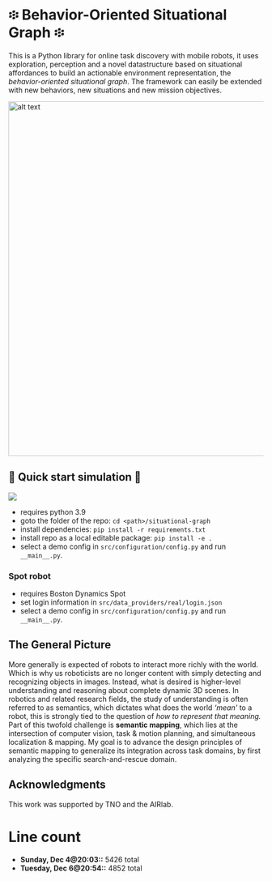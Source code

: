 # ፨ Behavior-Oriented Situational Graph ፨
This is a Python library for online task discovery with mobile robots, it uses exploration, perception and a novel datastructure based on situational affordances to build an actionable environment representation, the *behavior-oriented situational graph*. The framework can easily be extended with new behaviors, new situations and new mission objectives.


 
<img src="documentation/2022-02-01 sampling exploration.gif" alt="alt text" width="700" height="whatever">


## 🚀 Quick start simulation 🚀
![](https://github.com/h0uter/situational-graph/workflows/Project%20Tests/badge.svg)
- requires python 3.9
- goto the folder of the repo: `cd <path>/situational-graph`
- install dependencies: `pip install -r requirements.txt`
- install repo as a local editable package: `pip install -e .`
- select a demo config in `src/configuration/config.py` and run `__main__.py`.

### Spot robot
- requires Boston Dynamics Spot
- set login information in `src/data_providers/real/login.json`
- select a demo config in `src/configuration/config.py` and run `__main__.py`.


<!-- <img src="documentation/dog.jpg" alt="alt text" width="700" height="whatever"> -->


## The General Picture
More generally is expected of robots to interact more richly with the world. Which is why us roboticists are no longer content with simply detecting and recognizing objects in images. Instead, what is desired is higher-level understanding and reasoning about complete dynamic 3D scenes. 
In robotics and related research fields, the study of understanding is often referred to as semantics, which dictates what does the world _‘mean'_ to a robot, this is strongly tied to the question of _how to represent that meaning._ Part of this twofold challenge is **semantic mapping**, which lies at the intersection of computer vision, task & motion planning, and simultaneous localization & mapping. 
My goal is to advance the design principles of semantic mapping to generalize its integration across task domains, by first analyzing the specific search-and-rescue domain.

## Acknowledgments
This work was supported by TNO and the AIRlab.

# Line count
- **Sunday, Dec 4@20:03::** 5426 total
- **Tuesday, Dec 6@20:54::** 4852 total